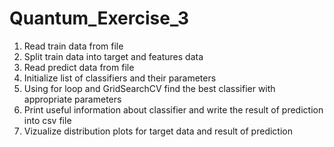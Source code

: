 # Quantum_Exercise_3

1. Read train data from file
2. Split train data into target and features data
3. Read predict data from file
4. Initialize list of classifiers and their parameters
5. Using for loop and GridSearchCV find the best classifier with appropriate parameters
6. Print useful information about classifier and write the result of prediction into csv file
7. Vizualize distribution plots for target data and result of prediction
